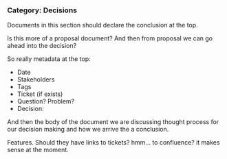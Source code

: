 
### Category: Decisions

Documents in this section should declare the conclusion at the top. 

Is this more of a proposal document? And then from proposal we can go ahead into the decision? 

So really metadata at the top:

* Date
* Stakeholders
* Tags
* Ticket (if exists)
* Question? Problem?
* Decision:

And then the body of the document we are discussing thought process for our decision making and how we arrive the a conclusion.


Features. Should they have links to tickets? hmm... to confluence? it makes sense at the moment. 

